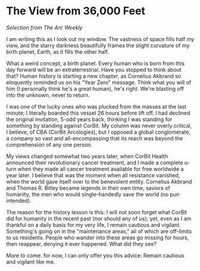 # The View from 36,000 Feet
*Selection from The Arc Weekly*

I am writing this as I look out my window. The vastness of space fills half my view, and the starry darkness beautifully frames the slight curvature of my birth planet, Earth, as it fills the other half.

What a weird concept, a birth planet. Every human who is born from this day forward will be an extraterrestrial. Have you stopped to think about that? Human history is starting a new chapter, as Cornelius Akbrand so eloquently reminded us on his "Year Zero" message. Think what you will of him (I personally think he's a great human), he's right. We're blasting off into the unknown, never to return.

I was one of the lucky ones who was plucked from the masses at the last minute; I literally boarded this vessel 26 hours before lift off. I had declined the original invitation, 5-odd years back, thinking I was standing for something by standing against CorBit. My column was never overly critical, I believe, of CBA (CorBit Arcologies), but I opposed a global conglomerate, a company so vast and all-encompassing that its reach was beyond the comprehension of any one person.

My views changed somewhat two years later, when CorBit Health announced their revolutionary cancer treatment, and I made a complete u-turn when they made all cancer treatment available for free worldwide a year later. I believe that was the moment when all resistance vanished, when the world gave itself over to the benevolent entity. Cornelius Akbrand and Thomas R. Bitley became legends in their own time, saviors of humanity, the men who would single-handedly save the world (no pun intended).

The reason for the history lesson is this: I will not soon forget what CorBit did for humanity in the recent past (nor should any of us); yet, even as I am thankful on a daily basis for my very life, I remain cautious and vigilant. Something's going on in the "maintenance areas," all of which are off-limits to us residents. People who wander into these areas go missing for hours, then reappear, denying it ever happened. What did they see?

More to come. for now, I can only offer you this advice: Remain cautious and vigilant like me. 
